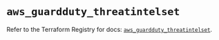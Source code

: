 # `aws_guardduty_threatintelset`

Refer to the Terraform Registry for docs: [`aws_guardduty_threatintelset`](https://registry.terraform.io/providers/hashicorp/aws/6.11.0/docs/resources/guardduty_threatintelset).
